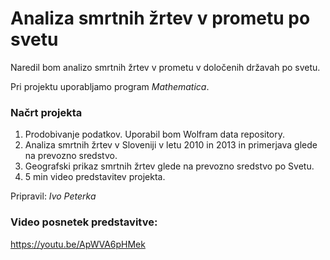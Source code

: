 # Analiza smrtnih žrtev v prometu po svetu

Naredil bom analizo smrtnih žrtev v prometu v določenih državah po svetu.

Pri projektu uporabljamo program _Mathematica_.

### Načrt projekta

1. Prodobivanje podatkov. Uporabil bom Wolfram data repository.
2. Analiza smrtnih žrtev v Sloveniji v letu 2010 in 2013 in primerjava glede na prevozno sredstvo.
3. Geografski prikaz smrtnih žrtev glede na prevozno sredstvo po Svetu.
4. 5 min video predstavitev projekta.

Pripravil: *Ivo Peterka* 

### Video posnetek predstavitve:
https://youtu.be/ApWVA6pHMek
